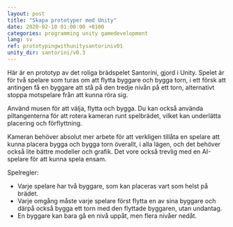 ```yaml
---
layout: post
title: "Skapa prototyper med Unity"
date: 2020-02-10 01:00:00 +0100
categories: programming unity gamedevelopment
lang: sv
ref: prototypingwithunitysantoriniv01
unity_dir: santorini/v0.3
---
```

Här är en prototyp av det roliga brädspelet Santorini, gjord i Unity. Spelet är för två spelare som turas om att flytta byggare och bygga torn, i ett försk att antingen få en byggare att stå på den tredje nivån på ett torn, alternativt stoppa motspelare från att kunna röra sig.

Använd musen för att välja, flytta och bygga. Du kan också använda piltangenterna för att rotera kameran runt spelbrädet, vilket kan underlätta placering och förflyttning.

Kameran behöver absolut mer arbete för att verkligen tillåta en spelare att kunna placera bygga och bygga torn överallt, i alla lägen, och det behöver också lite bättre modeller och grafik. Det vore också trevlig med en AI-spelare för att kunna spela ensam.

Spelregler:
+ Varje spelare har två byggare, som kan placeras vart som helst på brädet.
+ Varje omgång måste varje spelare först flytta en av sina byggare och därpå också bygga ett torn med den flyttade byggaren, utan undantag.
+ En byggare kan bara gå en nivå uppåt, men flera nivåer nedåt.